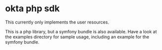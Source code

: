 # okta php sdk

This currently only implements the user resources.

This is a php library, but a symfony bundle is also available. Have a look at the examples directory for sample usage,
including an example for the symfony bundle.
